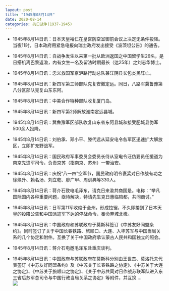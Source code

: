 ```yaml
---
layout: post
title: "1945年08月14日"
date: 2020-08-14
categories: 抗日战争(1937-1945)
---
```


<meta name="referrer" content="no-referrer" />

- 1945年8月14日讯：日本天皇裕仁在皇宫防空室御前会议上决定无条件投降。当夜11时，日本政府用紧急电报向瑞士政府发出接受《波茨坦公告》的通告。 

- 1945年8月14日讯：自战争发生以来第一批从欧洲返国之中国留学生26名，是日搭机离巴黎返渝，内有女生一名及留法时期最长（达25年）之刘志华博士。 

- 1945年8月14日讯：忠义救国军京沪路行动总队兼江阴县长包炎民阵亡。 

- 1945年8月14日讯：新四军第三师部队克复安徽定远。同日，八路军冀鲁豫第八分区部队克复山东东阿。 

- 1945年8月14日讯：中美合作特种部队收复厦门岛。 

- 1945年8月14日讯：新四军第2师解放淮南定远县城。 

- 1945年8月14日讯：冀鲁豫军区部队收复山东省东阿县城和接受肥城县伪军500余人投降。 

- 1945年8月14日讯：刘伯承、邓小平、滕代远从延安电令各军区迅速扩大解放区，立即扩充野战军。 

- 1945年8月14日讯：国民政府军事委员会委员长侍从室电令汪伪要员任援道为南京先遣军司令，负责京苏（指南京、苏州）一带治安。 

- 1945年8月14日讯：庆祝“八一四”空军节，国民政府明令褒奖对日作战有功之徐焕升、赖名汤、刘立乾、廖广甲、周训典等330人。 

- 1945年8月14日讯：蒋介石致电毛泽东，请克日来渝共商国是。电称：“举凡国际国内各种重要问题，亟待解决，特请先生克日惠临陪都，共同商讨。” 

- 1945年8月14日讯：日军第11军收缩于全州，形成拉锯，不久即接到了日本天皇的投降公告和中国派遣军下达的停战命令，奉命弃城北撤。 

- 1945年8月14日讯：中国政府和苏联政府于莫斯科签订《中苏友好同盟条约》。同时签订了关于中国长春铁路、旅顺口、大连、入华苏军与中国当局关系的几个协定和附件。互换了关于中国政府承认蒙古人民共和国独立的照会。 

- 1945年8月14日讯：蒋介石电邀毛泽东赴重庆谈判。 

- 1945年8月14日讯：中国政府与苏联政府在莫斯科分别由王世杰、莫洛托夫代表签订《中苏友好同盟条约》及《中苏关于长春铁路之协定》、《中苏关于大连之协定》、《中苏关于旅顺口之协定》、《关于中苏共同对日作战苏联军队进入东三省后苏军总司令与中国行政当局关系之协定》等附件，并互换 ... <br/><img src="https://wx2.sinaimg.cn/large/aca367d8ly1ghpzmnf8gyj20c80lnwey.jpg" />

